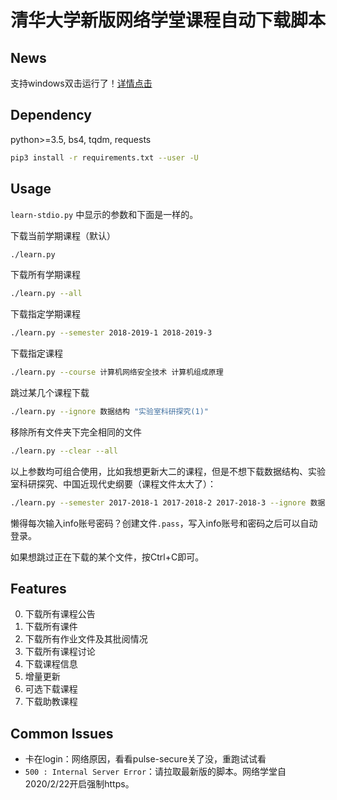 # 清华大学新版网络学堂课程自动下载脚本

## News

支持windows双击运行了！[详情点击](https://github.com/Trinkle23897/learn2018-autodown/releases)

## Dependency

python>=3.5, bs4, tqdm, requests

```bash
pip3 install -r requirements.txt --user -U
```

## Usage

`learn-stdio.py` 中显示的参数和下面是一样的。

下载当前学期课程（默认）
```bash
./learn.py
```
下载所有学期课程
```bash
./learn.py --all
```
下载指定学期课程
```bash
./learn.py --semester 2018-2019-1 2018-2019-3
```
下载指定课程
```bash
./learn.py --course 计算机网络安全技术 计算机组成原理
```
跳过某几个课程下载
```bash
./learn.py --ignore 数据结构 "实验室科研探究(1)"
```
移除所有文件夹下完全相同的文件
```bash
./learn.py --clear --all
```
以上参数均可组合使用，比如我想更新大二的课程，但是不想下载数据结构、实验室科研探究、中国近现代史纲要（课程文件太大了）：

```bash
./learn.py --semester 2017-2018-1 2017-2018-2 2017-2018-3 --ignore 数据结构 "实验室科研探究(2)" 中国近现代史纲要
```

懒得每次输入info账号密码？创建文件`.pass`，写入info账号和密码之后可以自动登录。

如果想跳过正在下载的某个文件，按Ctrl+C即可。

## Features

0. 下载所有课程公告
1. 下载所有课件
2. 下载所有作业文件及其批阅情况
3. 下载所有课程讨论
4. 下载课程信息
5. 增量更新
6. 可选下载课程
7. 下载助教课程

## Common Issues

- 卡在login：网络原因，看看pulse-secure关了没，重跑试试看
- `500 : Internal Server Error`：请拉取最新版的脚本。网络学堂自2020/2/22开启强制https。

